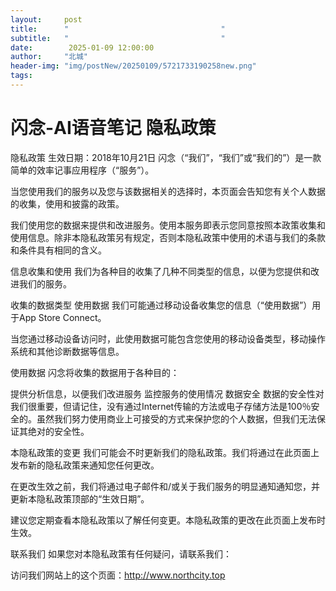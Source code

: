 ```yaml
---
layout:     post
title:      "                                  "
subtitle:   "                                  "
date:        2025-01-09 12:00:00
author:     "北城"
header-img: "img/postNew/20250109/5721733190258new.png"
tags:
---
```




# 闪念-AI语音笔记 隐私政策

隐私政策
生效日期：2018年10月21日
闪念（“我们”，“我们”或“我们的”）是一款简单的效率记事应用程序（“服务”）。

当您使用我们的服务以及您与该数据相关的选择时，本页面会告知您有关个人数据的收集，使用和披露的政策。

我们使用您的数据来提供和改进服务。使用本服务即表示您同意按照本政策收集和使用信息。除非本隐私政策另有规定，否则本隐私政策中使用的术语与我们的条款和条件具有相同的含义。

信息收集和使用
我们为各种目的收集了几种不同类型的信息，以便为您提供和改进我们的服务。

收集的数据类型
使用数据
我们可能通过移动设备收集您的信息（“使用数据”）用于App Store Connect。

当您通过移动设备访问时，此使用数据可能包含您使用的移动设备类型，移动操作系统和其他诊断数据等信息。

使用数据
闪念将收集的数据用于各种目的：

提供分析信息，以便我们改进服务
监控服务的使用情况
数据安全
数据的安全性对我们很重要，但请记住，没有通过Internet传输的方法或电子存储方法是100％安全的。虽然我们努力使用商业上可接受的方式来保护您的个人数据，但我们无法保证其绝对的安全性。

本隐私政策的变更
我们可能会不时更新我们的隐私政策。我们将通过在此页面上发布新的隐私政策来通知您任何更改。

在更改生效之前，我们将通过电子邮件和/或关于我们服务的明显通知通知您，并更新本隐私政策顶部的“生效日期”。

建议您定期查看本隐私政策以了解任何变更。本隐私政策的更改在此页面上发布时生效。

联系我们
如果您对本隐私政策有任何疑问，请联系我们：

访问我们网站上的这个页面：http://www.northcity.top
